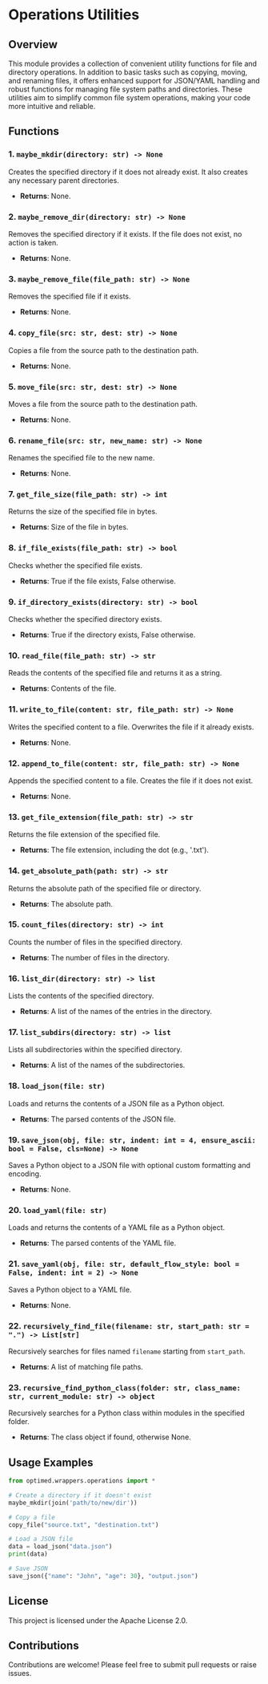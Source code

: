 # Operations Utilities

## Overview
This module provides a collection of convenient utility functions for file and directory operations. In addition to basic tasks such as copying, moving, and renaming files, it offers enhanced support for JSON/YAML handling and robust functions for managing file system paths and directories. These utilities aim to simplify common file system operations, making your code more intuitive and reliable.

## Functions

### 1. `maybe_mkdir(directory: str) -> None`
Creates the specified directory if it does not already exist. It also creates any necessary parent directories.
- **Returns**: None.

### 2. `maybe_remove_dir(directory: str) -> None`
Removes the specified directory if it exists. If the file does not exist, no action is taken.
- **Returns**: None.

### 3. `maybe_remove_file(file_path: str) -> None`
Removes the specified file if it exists.
- **Returns**: None.

### 4. `copy_file(src: str, dest: str) -> None`
Copies a file from the source path to the destination path.
- **Returns**: None.

### 5. `move_file(src: str, dest: str) -> None`
Moves a file from the source path to the destination path.
- **Returns**: None.

### 6. `rename_file(src: str, new_name: str) -> None`
Renames the specified file to the new name.
- **Returns**: None.

### 7. `get_file_size(file_path: str) -> int`
Returns the size of the specified file in bytes.
- **Returns**: Size of the file in bytes.

### 8. `if_file_exists(file_path: str) -> bool`
Checks whether the specified file exists.
- **Returns**: True if the file exists, False otherwise.

### 9. `if_directory_exists(directory: str) -> bool`
Checks whether the specified directory exists.
- **Returns**: True if the directory exists, False otherwise.

### 10. `read_file(file_path: str) -> str`
Reads the contents of the specified file and returns it as a string.
- **Returns**: Contents of the file.

### 11. `write_to_file(content: str, file_path: str) -> None`
Writes the specified content to a file. Overwrites the file if it already exists.
- **Returns**: None.

### 12. `append_to_file(content: str, file_path: str) -> None`
Appends the specified content to a file. Creates the file if it does not exist.
- **Returns**: None.

### 13. `get_file_extension(file_path: str) -> str`
Returns the file extension of the specified file.
- **Returns**: The file extension, including the dot (e.g., '.txt').

### 14. `get_absolute_path(path: str) -> str`
Returns the absolute path of the specified file or directory.
- **Returns**: The absolute path.

### 15. `count_files(directory: str) -> int`
Counts the number of files in the specified directory.
- **Returns**: The number of files in the directory.

### 16. `list_dir(directory: str) -> list`
Lists the contents of the specified directory.
- **Returns**: A list of the names of the entries in the directory.

### 17. `list_subdirs(directory: str) -> list`
Lists all subdirectories within the specified directory.
- **Returns**: A list of the names of the subdirectories.

### 18. `load_json(file: str)`
Loads and returns the contents of a JSON file as a Python object.
- **Returns**: The parsed contents of the JSON file.

### 19. `save_json(obj, file: str, indent: int = 4, ensure_ascii: bool = False, cls=None) -> None`
Saves a Python object to a JSON file with optional custom formatting and encoding.
- **Returns**: None.

### 20. `load_yaml(file: str)`
Loads and returns the contents of a YAML file as a Python object.
- **Returns**: The parsed contents of the YAML file.

### 21. `save_yaml(obj, file: str, default_flow_style: bool = False, indent: int = 2) -> None`
Saves a Python object to a YAML file.
- **Returns**: None.

### 22. `recursively_find_file(filename: str, start_path: str = ".") -> List[str]`
Recursively searches for files named `filename` starting from `start_path`.
- **Returns**: A list of matching file paths.

### 23. `recursive_find_python_class(folder: str, class_name: str, current_module: str) -> object`
Recursively searches for a Python class within modules in the specified folder.
- **Returns**: The class object if found, otherwise None.

## Usage Examples

```python
from optimed.wrappers.operations import *

# Create a directory if it doesn't exist
maybe_mkdir(join('path/to/new/dir'))

# Copy a file
copy_file("source.txt", "destination.txt")

# Load a JSON file
data = load_json("data.json")
print(data)

# Save JSON
save_json({"name": "John", "age": 30}, "output.json")
```

## License
This project is licensed under the Apache License 2.0.

## Contributions
Contributions are welcome! Please feel free to submit pull requests or raise issues.